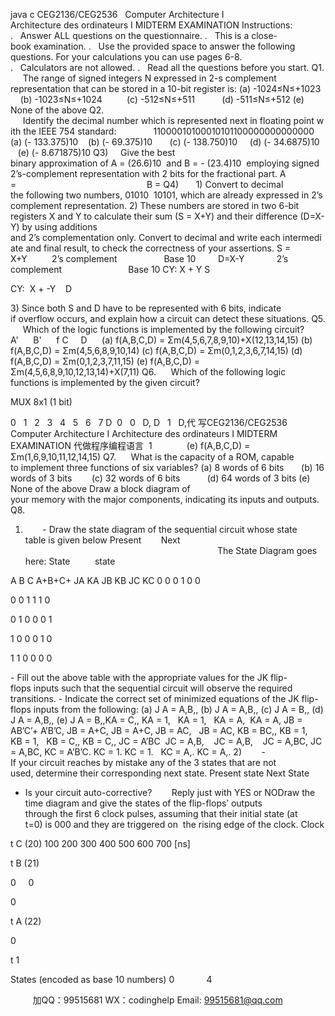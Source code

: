 java c
CEG2136/CEG2536   Computer Architecture I
Architecture des ordinateurs I
MIDTERM
EXAMINATION
Instructions:
.   Answer ALL questions on the questionnaire.
.   This is a close-book examination.
.   Use the provided space to answer the following questions. For your calculations you can use pages 6-8.
.   Calculators are not allowed.
.   Read all the questions before you start.
Q1.      The range of signed integers N expressed in 2-s complement representation that can be
stored in a 10-bit register is:
(a) -1024≤N≤+1023     (b) -1023≤N≤+1024          (c) -512≤N≤+511           (d) -511≤N≤+512
(e) None of the above
Q2.      Identify the decimal number which is represented next in floating point with the IEEE
754 standard:               11000010100010101100000000000000
(a) (- 133.375)10    (b) (- 69.375)10       (c) (- 138.750)10     (d) (- 34.6875)10    (e) (- 8.671875)10
Q3)     Give the best binary approximation of A = (26.6)10  and B = - (23.4)10  employing signed
2’s-complement representation with 2 bits for the fractional part. A =                                                     B =
Q4)       1) Convert to decimal the following two numbers, 01010  10101, which are already
expressed in 2’s complement representation.
2) These numbers are stored in two 6-bit registers X and Y to calculate their sum
(S = X+Y) and their difference (D=X-Y) by using additions and 2’s complementation only. Convert to decimal and write each intermediate and final result, to check the correctness of
your assertions.
S = X+Y          2’s complement                   Base 10         D=X-Y             2’s complement                           Base 10
CY: X + Y
S

CY:  X + -Y    D

3) Since both S and D have to be represented with 6 bits, indicate if overflow occurs, and explain how a circuit can detect these situations.
Q5.      Which of the logic functions is implemented by the following circuit?
A'      B'     
f
C     D     
(a) f(A,B,C,D) = Σm(4,5,6,7,8,9,10)+X(12,13,14,15) (b) f(A,B,C,D) = Σm(4,5,6,8,9,10,14)
(c) f(A,B,C,D) = Σm(0,1,2,3,6,7,14,15)
(d) f(A,B,C,D) = Σm(0,1,2,3,7,11,15)
(e) f(A,B,C,D) = Σm(4,5,6,8,9,10,12,13,14)+X(7,11)
Q6.      Which of the following logic functions is implemented by the given circuit?

MUX 8x1 (1 bit)

0   1   2   3   4   5   6   7
D  0   0   D, D   1   D,代 写CEG2136/CEG2536 Computer Architecture I Architecture des ordinateurs I MIDTERM EXAMINATION
代做程序编程语言  1              (e) f(A,B,C,D) = Σm(1,6,9,10,11,12,14,15)
Q7.      What is the capacity of a ROM, capable to implement three functions of six variables?
(a) 8 words of 6 bits       (b) 16 words of 3 bits        (c) 32 words of 6 bits           (d) 64 words of 3 bits
(e) None of the above
Draw a block diagram of your memory with the major components, indicating its inputs and outputs.
Q8.
1)        - Draw the state diagram of the sequential circuit whose state table is given below
Present        Next                                                                               The State Diagram goes here:
State          state

A B C
A+B+C+
JA
KA
JB
KB
JC
KC
0 0 0
1 0 0






0 0 1
1 1 0






0 1 0
0 0 1






1 0 0
0 1 0






1 1 0
0 0 0






- Fill out the above table with the appropriate values for the JK flip-flops inputs such that the sequential circuit will observe the required transitions.
- Indicate the correct set of minimized equations of the JK flip-flops inputs from the following:
(a) J A = A,B,, (b) J A = A,B,, (c) J A = B,,
(d) J A = A,B,, (e) J A = B,,KA = C,, KA = 1,   KA = 1,   KA = A,  KA = A,
JB = AB’C’+ A’B’C,
JB = A+C, JB = A+C, JB = AC,   JB = AC,
KB = BC,, KB = 1,
KB = 1,   KB = C,, KB = C,,
JC = A’BC  JC = A,B,    JC = A,B,    JC = A,BC, JC = A,BC,
KC = A’B’C. KC = 1.
KC = 1.   KC = A,. KC = A,.
2)        - If your circuit reaches by mistake any of the 3 states that are not used, determine their corresponding next state.
Present state
Next State






- Is your circuit auto-corrective?        Reply just with YES or NODraw the time diagram and give the states of the flip-flops’ outputs through the first 6 clock pulses, assuming that their initial state (at t=0) is 000 and they are triggered on  the rising edge of the clock.
Clock
















t
C (20)
100 200
300
400
500
600
700
[ns]

t
B (21)

0     0


0







t
A (22)


0









t
1

States (encoded as base 10 numbers)
0             4









         
加QQ：99515681  WX：codinghelp  Email: 99515681@qq.com
